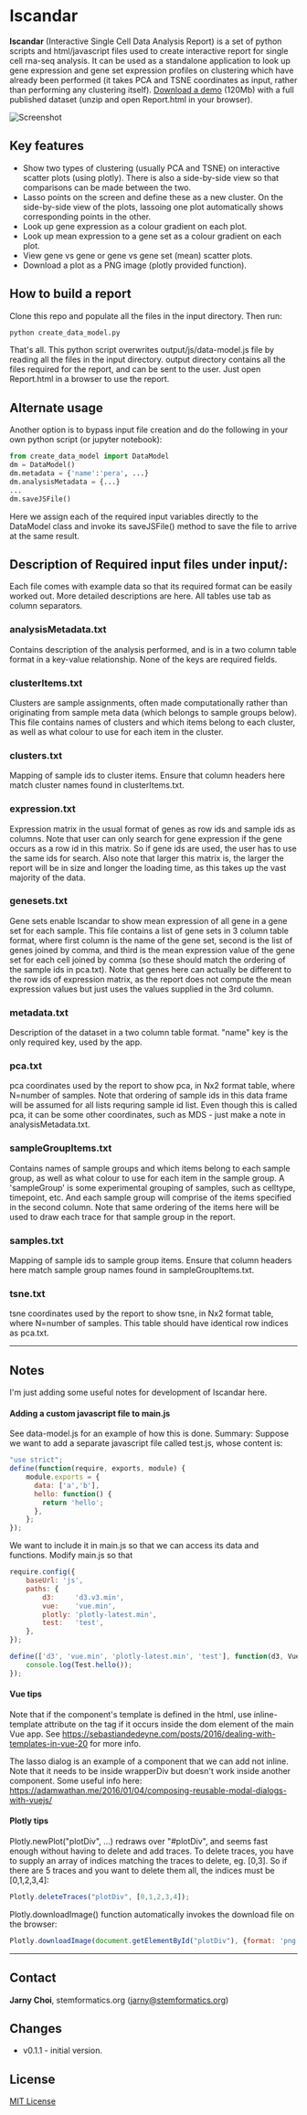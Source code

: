 Iscandar
======
**Iscandar** (Interactive Single Cell Data Analysis Report) is a set of python scripts and html/javascript files used to create interactive report for single cell rna-seq analysis. It can be used as a standalone application to look up gene expression and gene set expression profiles on clustering which have already been performed (it takes PCA and TSNE coordinates as input, rather than performing any clustering itself). [Download a demo](/assets/lanner.zip) (120Mb) with a full published dataset (unzip and open Report.html in your browser).

![Screenshot](/assets/Screenshot2.png)

## Key features
- Show two types of clustering (usually PCA and TSNE) on interactive scatter plots (using plotly). There is also a side-by-side view so that comparisons can be made between the two.
- Lasso points on the screen and define these as a new cluster. On the side-by-side view of the plots, lassoing one plot automatically shows corresponding points in the other.
- Look up gene expression as a colour gradient on each plot. 
- Look up mean expression to a gene set as a colour gradient on each plot.
- View gene vs gene or gene vs gene set (mean) scatter plots.
- Download a plot as a PNG image (plotly provided function).

## How to build a report
Clone this repo and populate all the files in the input directory. Then run:
```bash
python create_data_model.py
```
That's all. This python script overwrites output/js/data-model.js file by reading all the files in the input directory. output directory contains all the files required for the report, and can be sent to the user. Just open Report.html in a browser to use the report.

## Alternate usage
Another option is to bypass input file creation and do the following in your own python script (or jupyter notebook): 
```python
from create_data_model import DataModel
dm = DataModel()
dm.metadata = {'name':'pera', ...}
dm.analysisMetadata = {...}
...
dm.saveJSFile()
```
Here we assign each of the required input variables directly to the DataModel class and invoke its saveJSFile() method to save the file to arrive at the same result.

## Description of Required input files under input/:
Each file comes with example data so that its required format can be easily worked out. More detailed descriptions are here. All tables use tab as column separators.

### analysisMetadata.txt
Contains description of the analysis performed, and is in a two column table format in a key-value relationship. None of the keys are required fields.

### clusterItems.txt
Clusters are sample assignments, often made computationally rather than originating from sample meta data (which belongs to sample groups below). This file contains names of clusters and which items belong to each cluster, as well as what colour to use for each item in the cluster.

### clusters.txt
Mapping of sample ids to cluster items. Ensure that column headers here match cluster names found in clusterItems.txt.

### expression.txt
Expression matrix in the usual format of genes as row ids and sample ids as columns. Note that user can only search for gene expression if the gene occurs as a row id in this matrix. So if gene ids are used, the user has to use the same ids for search. Also note that larger this matrix is, the larger the report will be in size and longer the loading time, as this takes up the vast majority of the data.

### genesets.txt
Gene sets enable Iscandar to show mean expression of all gene in a gene set for each sample. This file contains a list of gene sets in 3 column table format, where first column is the name of the gene set, second is the list of genes joined by comma, and third is the mean expression value of the gene set for each cell joined by comma (so these should match the ordering of the sample ids in pca.txt). Note that genes here can actually be different to the row ids of expression matrix, as the report does not compute the mean expression values but just uses the values supplied in the 3rd column.

### metadata.txt
Description of the dataset in a two column table format. "name" key is the only required key, used by the app.

### pca.txt
pca coordinates used by the report to show pca, in Nx2 format table, where N=number of samples. Note that ordering of sample ids in this data frame will be assumed for all lists requring sample id list. Even though this is called pca, it can be some other coordinates, such as MDS - just make a note in analysisMetadata.txt.

### sampleGroupItems.txt
Contains names of sample groups and which items belong to each sample group, as well as what colour to use for each item in the sample group. A 'sampleGroup' is some experimental grouping of samples, such as celltype, timepoint, etc. And each sample group will comprise of the items specified in the second column. Note that same ordering of the items here will be used to draw each trace for that sample group in the report.

### samples.txt
Mapping of sample ids to sample group items. Ensure that column headers here match sample group names found in sampleGroupItems.txt.

### tsne.txt
tsne coordinates used by the report to show tsne, in Nx2 format table, where N=number of samples. This table should have identical row indices as pca.txt.


---

## Notes
I'm just adding some useful notes for development of Iscandar here.

#### Adding a custom javascript file to main.js
See data-model.js for an example of how this is done. Summary:
Suppose we want to add a separate javascript file called test.js, whose content is:

```javascript
"use strict";
define(function(require, exports, module) {
	module.exports = {
	  data: ['a','b'],
	  hello: function() {
		return 'hello';
	  },
	};
});
```

We want to include it in main.js so that we can access its data and functions. Modify main.js so that
```javascript
require.config({
    baseUrl: 'js',
    paths: {
        d3:     'd3.v3.min',
        vue:	'vue.min',
        plotly: 'plotly-latest.min',
        test: 	'test',
    },
});

define(['d3', 'vue.min', 'plotly-latest.min', 'test'], function(d3, Vue, Plotly, Test) {
	console.log(Test.hello());
});
```

#### Vue tips
Note that if the component's template is defined in the html, use inline-template attribute on the tag if it occurs inside the dom element of the main Vue app. 
See https://sebastiandedeyne.com/posts/2016/dealing-with-templates-in-vue-20 for more info.

The lasso dialog is an example of a component that we can add not inline. Note that it needs to be inside wrapperDiv but doesn't work inside another component. Some useful info here: https://adamwathan.me/2016/01/04/composing-reusable-modal-dialogs-with-vuejs/


#### Plotly tips
Plotly.newPlot("plotDiv", ...) redraws over "#plotDiv", and seems fast enough without having to delete and add traces. To delete traces, you have to supply an array of indices matching the traces to delete, eg. [0,3]. So if there are 5 traces and you want to delete them all, the indices must be [0,1,2,3,4]:
```javascript
Plotly.deleteTraces("plotDiv", [0,1,2,3,4]);
```

Plotly.downloadImage() function automatically invokes the download file on the browser:
```javascript
Plotly.downloadImage(document.getElementById("plotDiv"), {format: 'png', width: 1000, height: 700, filename: "myfile"});
```
---

## Contact
**Jarny Choi**, stemformatics.org (jarny@stemformatics.org)

## Changes 
* v0.1.1 - initial version.

## License
[MIT License](LICENSE.txt)

